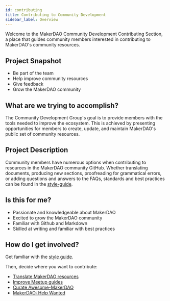 ```yaml
---
id: contributing
title: Contributing to Community Development
sidebar_label: Overview
---
```


Welcome to the MakerDAO Community Development Contributing Section, a place that guides community members interested in contributing to MakerDAO's community resources.

## Project Snapshot

- Be part of the team
- Help improve community resources
- Give feedback
- Grow the MakerDAO community

## What are we trying to accomplish?

The Community Development Group's goal is to provide members with the tools needed to improve the ecosystem. This is achieved by presenting opportunities for members to create, update, and maintain MakerDAO's public set of community resources.

## Project Description

Community members have numerous options when contributing to resources in the MakerDAO community GitHub. Whether translating documents, producing new sections, proofreading for grammatical errors, or adding questions and answers to the FAQs, standards and best practices can be found in the [style-guide](contributing/style-guide.md).

## Is this for me?

- Passionate and knowledgeable about MakerDAO
- Excited to grow the MakerDAO community
- Familiar with Github and Markdown
- Skilled at writing and familiar with best practices

## How do I get involved?

Get familiar with the [style guide](contributing/style-guide.md). 

Then, decide where you want to contribute:

- [Translate MakerDAO resources](translations.md)
- [Improve Meetup guides](meetups.md)
- [Curate Awesome-MakerDAO](https://awesome.makerdao.com)
- [MakerDAO: Help Wanted](https://forum.makerdao.com/c/comm-dev/help-wanted)
